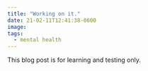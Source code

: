 ```yaml
---
title: "Working on it."
date: 21-02-11T12:41:38-0600
image: 
tags:
  - mental health
---
```


  This blog post is for learning and testing only.

